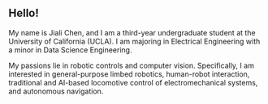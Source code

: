 ## Hello!

My name is Jiali Chen, and I am a third-year undergraduate student at the University of California (UCLA). I am majoring in Electrical Engineering with a minor in Data Science Engineering.

My passions lie in robotic controls and computer vision. Specifically, I am interested in general-purpose limbed robotics, human-robot interaction, traditional and AI-based locomotive control of electromechanical systems, and autonomous navigation.
